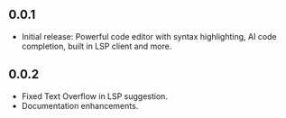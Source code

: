 ## 0.0.1

* Initial release: Powerful code editor with syntax highlighting, AI code completion, built in LSP client and more.


## 0.0.2

* Fixed Text Overflow in LSP suggestion.
* Documentation enhancements.
